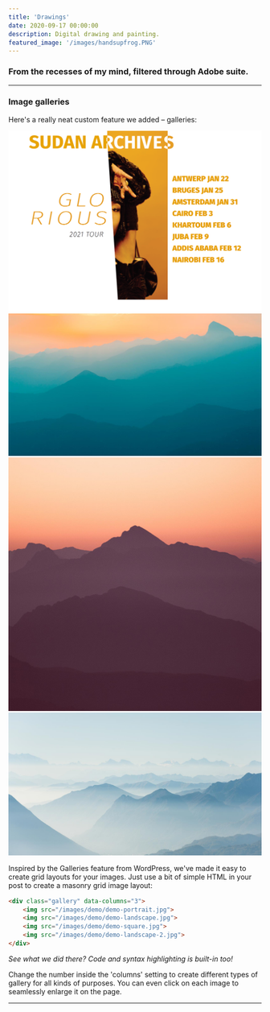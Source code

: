 ```yaml
---
title: 'Drawings'
date: 2020-09-17 00:00:00
description: Digital drawing and painting.
featured_image: '/images/handsupfrog.PNG'
---
```



### From the recesses of my mind, filtered through Adobe suite.

---

### Image galleries

Here's a really neat custom feature we added – galleries:

<div class="gallery" data-columns="3">
	<img src="/images/sudan_archives_2.PNG">
	<img src="/images/demo/demo-landscape.jpg">
	<img src="/images/demo/demo-square.jpg">
	<img src="/images/demo/demo-landscape-2.jpg">
</div>

Inspired by the Galleries feature from WordPress, we've made it easy to create grid layouts for your images. Just use a bit of simple HTML in your post to create a masonry grid image layout:

```html
<div class="gallery" data-columns="3">
    <img src="/images/demo/demo-portrait.jpg">
    <img src="/images/demo/demo-landscape.jpg">
    <img src="/images/demo/demo-square.jpg">
    <img src="/images/demo/demo-landscape-2.jpg">
</div>
```

*See what we did there? Code and syntax highlighting is built-in too!*

Change the number inside the 'columns' setting to create different types of gallery for all kinds of purposes. You can even click on each image to seamlessly enlarge it on the page.

---
